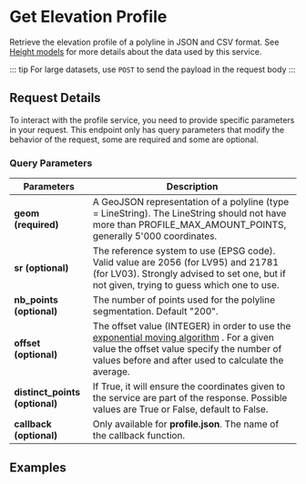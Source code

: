 # Get Elevation Profile

Retrieve the elevation profile of a polyline in JSON and CSV format.
See [Height models](https://www.swisstopo.admin.ch/en/geodata/height/alti3d.html) for more details about the data used by this service.

<ApiCodeBlock url="https://api3.geo.admin.ch/rest/services/profile.json" method="GET / POST" />
<ApiCodeBlock url="https://api3.geo.admin.ch/rest/services/profile.csv" method="GET / POST" />

::: tip
For large datasets, use `POST` to send the payload in the request body
:::

## Request Details

To interact with the profile service, you need to provide specific parameters in your request.
This endpoint only has query parameters that modify the behavior of the request, some are required and some are optional.

### Query Parameters

| Parameters                     | Description                                                                                                                                                                                                                                                             |
| ------------------------------ | ----------------------------------------------------------------------------------------------------------------------------------------------------------------------------------------------------------------------------------------------------------------------- |
| **geom (required)**            | A GeoJSON representation of a polyline (type = LineString). The LineString should not have more than <span class="title-ref">PROFILE_MAX_AMOUNT_POINTS</span>, generally 5'000 coordinates.                                                                             |
| **sr (optional)**              | The reference system to use (EPSG code). Valid value are 2056 (for LV95) and 21781 (for LV03). Strongly advised to set one, but if not given, trying to guess which one to use.                                                                                         |
| **nb_points (optional)**       | The number of points used for the polyline segmentation. Default "200".                                                                                                                                                                                                 |
| **offset (optional)**          | The offset value (INTEGER) in order to use the [exponential moving algorithm](http://en.wikipedia.org/wiki/Moving_average#Exponential_moving_average) . For a given value the offset value specify the number of values before and after used to calculate the average. |
| **distinct_points (optional)** | If True, it will ensure the coordinates given to the service are part of the response. Possible values are True or False, default to False.                                                                                                                             |
| **callback (optional)**        | Only available for **profile.json**. The name of the callback function.                                                                                                                                                                                                 |

## Examples

<ExampleCodeBlock
request='$ curl -G "https://api3.geo.admin.ch/rest/services/profile.json" --data-urlencode "geom={\"type\":\"LineString\",\"coordinates\":[[2550050,1206550],[2556950,1204150],[2561050,1207950]]}"'
example='[
  {
    "alts": {
      "COMB": 1121.9,
      "DTM2": 1121.9,
      "DTM25": 1121.9
    },
    "dist": 0,
    "easting": 2550050,
    "northing": 1206550
  },
  {
    "alts": {
      "COMB": 1143.5,
      "DTM2": 1143.5,
      "DTM25": 1143.5
    },
    "dist": 64.7,
    "easting": 2550111.062,
    "northing": 1206528.761
  },
  {
    "alts": {
      "COMB": 1158.4,
      "DTM2": 1158.4,
      "DTM25": 1158.4
    },
    "dist": 129.3,
    "easting": 2550172.124,
    "northing": 1206507.522
  },
  (...more results...)
]'
/>

<ExampleCodeBlock
request='$ curl -G "https://api3.geo.admin.ch/rest/services/profile.csv" --data-urlencode "geom={\"type\":\"LineString\",\"coordinates\":[[2550050,1206550],[2556950,1204150],[2561050,1207950]]}"'
example='profile.csv'
/>
